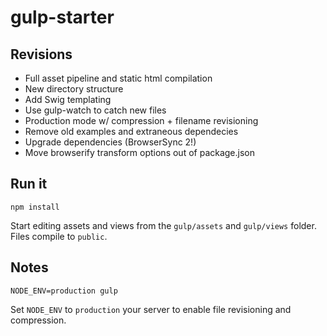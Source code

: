 gulp-starter
============
## Revisions
- Full asset pipeline and static html compilation
- New directory structure
- Add Swig templating
- Use gulp-watch to catch new files
- Production mode w/ compression + filename revisioning
- Remove old examples and extraneous dependecies
- Upgrade dependencies (BrowserSync 2!)
- Move browserify transform options out of package.json

## Run it
```
npm install
```

Start editing assets and views from the `gulp/assets` and `gulp/views` folder. Files compile to `public`.

## Notes
```
NODE_ENV=production gulp
```
Set `NODE_ENV` to `production` your server to enable file revisioning and compression.
